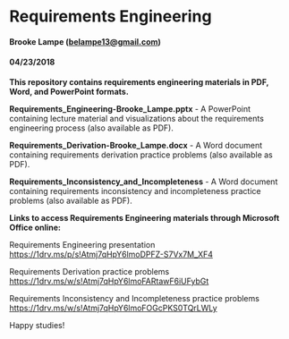 # Requirements Engineering

#### Brooke Lampe (belampe13@gmail.com)

#### 04/23/2018

**This repository contains requirements engineering materials in PDF, Word, and PowerPoint formats.**

**Requirements_Engineering-Brooke_Lampe.pptx** - A PowerPoint containing lecture material and visualizations about the requirements engineering process (also available as PDF).

**Requirements_Derivation-Brooke_Lampe.docx** - A Word document containing requirements derivation practice problems (also available as PDF).

**Requirements_Inconsistency_and_Incompleteness** - A Word document containing requirements inconsistency and incompleteness practice problems (also available as PDF).

**Links to access Requirements Engineering materials through Microsoft Office online:**

Requirements Engineering presentation
https://1drv.ms/p/s!Atmj7qHpY6lmoDPFZ-S7Vx7M_XF4

Requirements Derivation practice problems
https://1drv.ms/w/s!Atmj7qHpY6lmoFARtawF6iUFybGt

Requirements Inconsistency and Incompleteness practice problems
https://1drv.ms/w/s!Atmj7qHpY6lmoFOGcPKS0TQrLWLy

Happy studies!